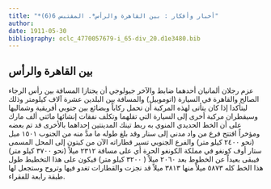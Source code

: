```yaml
---
title: "*أخبار وأفكار : بين القاهرة والرأس*. المقتبس 6(6)"
author: 
date: 1911-05-30
bibliography: oclc_4770057679-i_65-div_20.d1e3480.bib
---
```




##  بين  القاهرة  والرأس 


 عزم رجلان ألمانيان أحدهما ضابط والآخر جيولوجي أن يجتازا المسافة بين رأس الرجاء الصالح والقاهرة في السيارة (اتوموبيل) والمسافة بين البلدين  عشرة  آلاف  كيلومتر وذلك ليتأكدا إذا كان يتأتى لهذه المركبة أن تحمل ركاباً وبضائع بين جنوبي أفريقية وشماليها وسيقطران مركبة أخرى إلى السيارة التي تقلهما وتكلف نفقات   إنشائها مائتي  ألف  مارك على أن الخط الحديدي المنوي به ربط تينك المدينتين إحداهما بالأخرى قد تم بعضه ومؤخراً افتتح فرع من واد مدني إلى سنار وقد بلغ طوله ما مدَّ منه من الجنوب  ١٥٠١  ميل (نحو  ٢٤٠٠  كيلو متر) والفرع الجنوبي تسير قطاراته الآن من كبتون إلى المحل المسمى ستار أوف كونغو في مملكة الكونغو الحرة أي على مسافة  ٢٣١٢  ميلاً (نحو  ٣٧٠٠  كيلو متر) فيبقى بعيداً عن الخطوط بعد  ٢٠٦٠  ميلاً (  ٣٢٠٠  كيلو متر) فيكون على هذا التخطيط طول هذا الخط كله  ٥٨٧٣  ميلاً منها  ٣٨١٣  ميلاً قد نجزت والقطارات تغدو فيها وتروح وستجعل لها طبقة رابعة للفقراء. 
